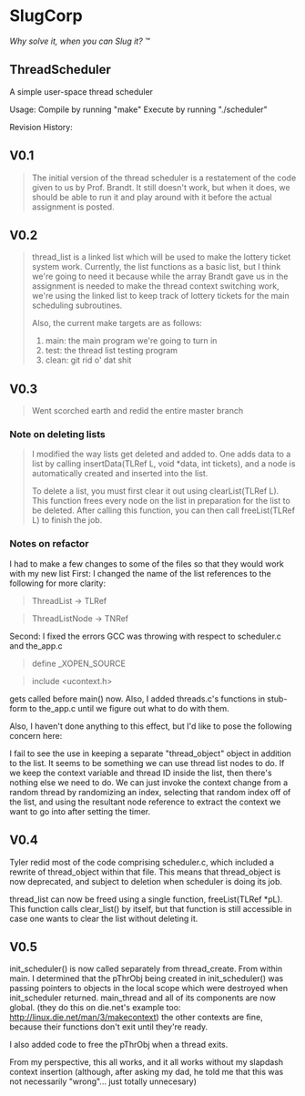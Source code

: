 SlugCorp
========
*Why solve it, when you can Slug it? &trade;*

ThreadScheduler
---------------

A simple user-space thread scheduler


Usage:
	Compile by running "make"
	Execute by running "./scheduler"
	

Revision History: 

## V0.1
> The initial version of the thread scheduler is a restatement of
> the code given to us by Prof. Brandt. It still doesn't work, but when
> it does, we should be able to run it and play around with it before the 
> actual assignment is posted.

## V0.2
> thread_list is a linked list which will be used to make the lottery ticket
> system work. Currently, the list functions as a basic list, but I think 
> we're going to need it because while the array Brandt gave us in the assignment
> is needed to make the thread context switching work, we're using the linked list
> to keep track of lottery tickets for the main scheduling subroutines.
>
> Also, the current make targets are as follows:
> 
> 1. main: the main program we're going to turn in
> 2. test: the thread list testing program
> 3. clean: git rid o' dat shit

## V0.3
> Went scorched earth and redid the entire master branch

### Note on deleting lists
> I modified the way lists get deleted and added to. One adds data to a list by calling 
> insertData(TLRef L, void *data, int tickets), and a node is automatically created
> and inserted into the list.
>
> To delete a list, you must first clear it out using clearList(TLRef L). This function
> frees every node on the list in preparation for the list to be deleted. After calling this
> function, you can then call freeList(TLRef L) to finish the job.

### Notes on refactor
I had to make a few changes to some of the files so that they would work with my new list
First: I changed the name of the list references to the following for more clarity:

> ThreadList      -> TLRef

> ThreadListNode  -> TNRef

Second: I fixed the errors GCC was throwing with respect to scheduler.c and the_app.c

> define _XOPEN_SOURCE

> include <ucontext.h>

gets called before main() now. Also, I added threads.c's functions in stub-form to the_app.c
until we figure out what to do with them.

Also, I haven't done anything to this effect, but I'd like to pose the following concern here: 

I fail to see the use in keeping a separate "thread_object" object in addition to the list. It seems
to be something we can use thread list nodes to do. If we keep the context variable and thread ID 
inside the list, then there's nothing else we need to do. We can just invoke the context change
from a random thread by randomizing an index, selecting that random index off of the list, and 
using the resultant node reference to extract the context we want to go into after setting the timer.

## V0.4

Tyler redid most of the code comprising scheduler.c, which included a rewrite of thread_object within that 
file. This means that thread_object is now deprecated, and subject to deletion when scheduler is doing its
job.

thread_list can now be freed using a single function, freeList(TLRef *pL). This function calls clear_list()
by itself, but that function is still accessible in case one wants to clear the list without deleting it.

## V0.5

init_scheduler() is now called separately from thread_create. From within main. I determined that the pThrObj being created in init_scheduler() was passing pointers to objects in the local scope which were destroyed when init_scheduler returned. main_thread and all of its components are now global. (they do this on die.net's example too: http://linux.die.net/man/3/makecontext) the other contexts are fine, because their functions don't exit until they're ready.

I also added code to free the pThrObj when a thread exits.

From my perspective, this all works, and it all works without my slapdash context insertion (although, after asking my dad, he told me that this was not necessarily "wrong"... just totally unnecesary)

